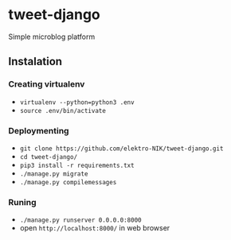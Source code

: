 # tweet-django
Simple microblog platform

## Instalation
### Creating virtualenv
- `virtualenv --python=python3 .env`
- `source .env/bin/activate`
### Deploymenting
- `git clone https://github.com/elektro-NIK/tweet-django.git`
- `cd tweet-django/`
- `pip3 install -r requirements.txt`
- `./manage.py migrate`
- `./manage.py compilemessages`
### Runing
- `./manage.py runserver 0.0.0.0:8000`
- open `http://localhost:8000/` in web browser

